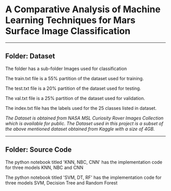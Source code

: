 #  A Comparative Analysis of Machine Learning Techniques for Mars Surface Image Classification

---------------------------------------
Folder: Dataset
---------------------------------------

The folder has a sub-folder Images used for classification

The train.txt file is a 55% partition of the dataset used for training.

The test.txt file is a 20% partition of the dataset used for testing.

The val.txt file is a 25% partition of the dataset used for validation.

The index.txt file has the labels used for the 25 classes listed in dataset.

*The Dataset is obtained from NASA MSL Curiosity Rover Images Collection which is available for public.
The Dataset used in this project is a subset of the above mentioned dataset obtained from Kaggle with 
a size of 4GB.*

---------------------------------------
Folder: Source Code
---------------------------------------

The python notebook titled 'KNN, NBC, CNN' has the implementation code 
for three models KNN, NBC and CNN

The python notebook titled 'SVM, DT, RF' has the implementation code 
for three models SVM, Decision Tree and Random Forest

